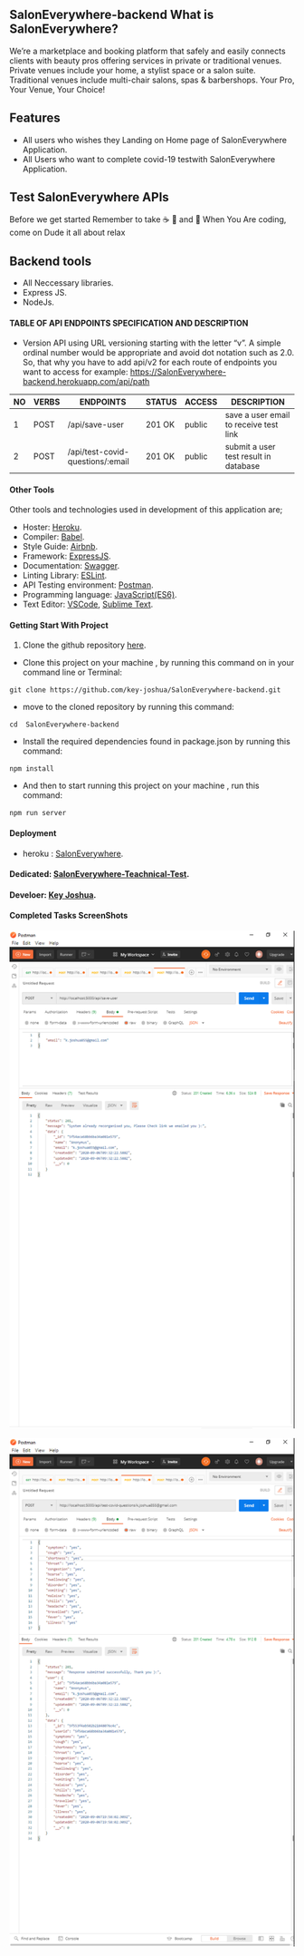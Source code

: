 ## SalonEverywhere-backend What is SalonEverywhere? 
We’re a marketplace and booking platform that safely and easily connects clients with beauty pros offering services in private or traditional venues. Private venues include your home, a stylist space or a salon suite. Traditional venues include multi-chair salons, spas &amp; barbershops.  Your Pro, Your Venue, Your Choice!
<br>

## Features

- All users who wishes they Landing on Home page of SalonEverywhere Application.
- All Users who want to complete covid-19 testwith SalonEverywhere Application.

## Test SalonEverywhere APIs

Before we get started Remember to take  :coffee:   :pizza:  and :dancer:   When You Are coding, come on Dude it all about relax

## Backend tools

 - All Neccessary libraries.
 - Express JS.
 - NodeJs.


#### TABLE OF API ENDPOINTS SPECIFICATION AND DESCRIPTION

- Version API using URL versioning starting with the letter “v”. A simple ordinal
  number would be appropriate and avoid dot notation such as 2.0. So, that why you have to add api/v2
  for each route of endpoints you want to access for example: https://SalonEverywhere-backend.herokuapp.com/api/path  


|NO  | VERBS  | ENDPOINTS                            | STATUS   | ACCESS                   | DESCRIPTION                             |
|----|--------|--------------------------------------|----------|--------------------------|-----------------------------------------|
| 1  | POST   | /api/save-user                       |  201 OK  | public                   | save a user email to receive test link  |
| 2  | POST   | /api/test-covid-questions/:email     |  201 OK  | public                   | submit a user test result in database   |


#### Other Tools

Other tools and technologies used in development of this application are;
- Hoster: [Heroku](https://heroku.com/).
- Compiler: [Babel](https://babeljs.io/).
- Style Guide: [Airbnb](https://airbnb.io/projects/javascript/).
- Framework: [ExpressJS](http://expressjs.com/).
- Documentation: [Swagger](https://swagger.io/).
- Linting Library: [ESLint](https://eslint.org/).
- API Testing environment: [Postman](https://www.getpostman.com).
- Programming language: [JavaScript(ES6)](https://developer.mozilla.org/en-US/docs/Web/JavaScript/).
- Text Editor: [VSCode](https://code.visualstudio.com), [Sublime Text](https://www.sublimetext.com/).

#### Getting Start With Project

1. Clone the github repository [here](https://github.com/key-joshua/SalonEverywhere-backend.git). 

- Clone this project on your machine , by running this command on in your command line or Terminal:
 ```
git clone https://github.com/key-joshua/SalonEverywhere-backend.git
 ```
 - move to the cloned repository by running this command:
 ```
cd  SalonEverywhere-backend
 ```
 
 - Install the required dependencies found in package.json by running this command:
 ```
npm install
 ```
 - And then to start running  this project on your machine , run this command:
 ```
npm run server
```

#### Deployment

- heroku : [SalonEverywhere](https://SalonEverywhere-backend.herokuapp.com/).
#### Dedicated: [SalonEverywhere-Teachnical-Test](https://docs.google.com/document/d/1LcnZ0zrGXertDPFWq8Y3VnUk2woDgDqQnucpv6_fydA/edit).

#### Develoer: [Key Joshua](https://www.instagram.com/key_joshua/).

#### Completed Tasks ScreenShots
![|Saloneverywhere Save User API](salonHomeAPI.PNG)

![|Saloneverywhere Test User API](salonTestAPI.PNG)
